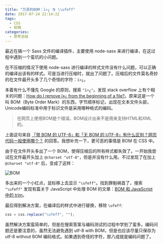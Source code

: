 ```yaml
---
title: "万恶的BOM：ï»¿ 与 \\ufeff"
date: 2017-07-24 22:14:22
tags:
  - CSS
  - 前端
categories:
  - 思考总结
---
```


最近在搞一个 Sass 文件的编译插件，主要使用 node-sass 来进行编译，在这过程中遇到一个蛮坑的小问题。

在不压缩的情况下使用 node-sass 进行编译的样式文件没有什么问题，可以正确的编译出该有的样式。可是当进行压缩时，就出了问题了。压缩后的文件莫名奇妙的在文件最开头多了几个奇怪的字符：`ï»¿`。

<!--more-->

本着有什么不懂先 Google 的原则，搜索 `"ï»¿"`。发现 stack overflow 上有个相关的问题：[How do I remove ï»¿ from the beginning of a file?](https://stackoverflow.com/questions/3255993/how-do-i-remove-%C3%AF-from-the-beginning-of-a-file)。原来这是一个叫 BOM（Byte Order Mark）的东西，字节顺序标记，出现在文本文件头部，Unicode编码标准中用于标识文件是采用哪种格式的编码。

> 在网页上使用BOM是个错误。BOM设计出来不是用来支持HTML和XML的。

上面这句来自 [「带 BOM 的 UTF-8」和「无 BOM 的 UTF-8」有什么区别？网页代码一般使用哪个？](https://www.zhihu.com/question/20167122/answer/14199022) 的回答。我想补充一下，更可恶的事情是 BOM 在 CSS 中。

由于在文件开头多出了一个 BOM，使得压缩后的所有样式都失效了。一开始我尝试在文件最开头加上 `@charset "utf-8"`，但是并没有什么用。不过发现了在加上 `@charset "utf-8"` 后，变成了这样：

![BOM](http://ahonn-me.oss-cn-beijing.aliyuncs.com/images/tnh93.jpg)

多出来的一个小红点，鼠标移上去显示 `"\ufeff"`。找到罪魁祸首了，搜索 `"\ufeff"` 发现有篇关于 JavaScript 中处理 BOM 的文章：[BOM 和 JavaScript 中的 trim](https://imququ.com/post/bom-and-javascript-trim.html)。

最后得到解决方案，在编译后的样式中进行替换，移除 `\ufeff`:

```js
css = css.replace("\ufeff", "");
```

虽然解决方案蛮简单的，但是在搜索答案与编码测试的过程中学到了蛮多。编码问题还是要注意的，虽然无法避免遇到 utf-8 with BOM，但是也应该尽量只保存为 utf-8 without BOM 编码格式。如果遇到奇怪的字符，那八成就是编码问题了。



